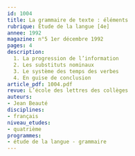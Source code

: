 ```yaml
---
id: 1004
title: La grammaire de texte : éléments 
rubrique: Étude de la langue [4e]
annee: 1992
magazine: n°5 1er décembre 1992
pages: 4
description: 
  1. La progression de l’information
  2. Les substituts nominaux
  3. Le système des temps des verbes
  4. En guise de conclusion
article_pdf: 1004.pdf
revue: L’école des lettres des collèges
auteurs:
- Jean Beauté
disciplines:
- français
niveau_etudes:
- quatrième
programmes:
- étude de la langue - grammaire
---
```

